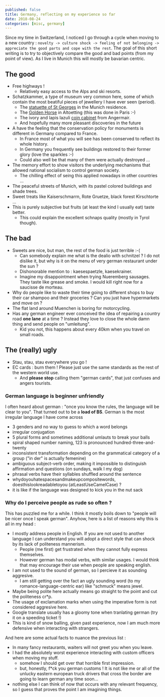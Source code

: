```yaml
---
published: false
title: Germany, reflecting on my experience so far
date: 2018-08-24
categories: [misc, germany]
---
```


Since my time in Switzerland, I noticed I go through a cycle when moving to a new country : `novelty -> culture shock -> feeling of not belonging -> appreciate the good parts and cope with the rest`.
The goal of this short writing is to try to objectively compare the good and bad points (from my point of view).
As I live in Munich this will mostly be bavarian centric.

## The good

* Free highways !
  * Relatively easy access to the Alps and ski resorts.
* Schatzkammer, a type of museum very common here, some of which contain the most beatiful pieces of jewellery I have ever seen (period).
  * The [statuette of St Georges][0] in the Munich residence.
  * The [Golden Horse][1] in Altoetting (this was done in Paris :-)
  * The ivory and lapis lazuli [coin cabinet][2] from Angermair.
  * And hopefully many more pleasant discoveries in the future
* A have the feeling that the conservation policy for monuments is different in Germany compared to France.
  * In France most of what you will see has been conserved to reflect its whole history.
  * In Germany you frequently see buildings restored to their former glory (love the sparkles :-)
  * Could also well be that many of them were actually destroyed ...
* The memory effort to show visitors the underlying mechanisms that allowed national socialism to control german society.
  * The chilling effect of seing this applied nowadays in other countries ...
* The peaceful streets of Munich, with its pastel colored buildings and shade trees.
* Sweet treats like Kaiserschmarrn, Rote Gruetze, black forest Kirschtorte ...
* This is purely subjective but fruits (at least the kind I usually eat) taste better.
  * This could explain the excellent schnaps quality (mostly in Tyrol though).


## The bad

* Sweets are nice, but man, the rest of the food is just terrible :-(
  * Can somebody explain me what is the dealio with schnitzel ? I do not dislike it, but why is it on the menu of very german restaurant under the sun ?
  * Dishonorable mention to : kaesespaetzle, kaesekrainer. 
  * Imagine my disappointment when trying Nueremberg sausages. They taste like grease and smoke. I would kill right now for a saucisse de morteau.
* Why do people like to waste their time going to different shops to buy their car shampoo and their groceries ? Can you just have hypermarkets and move on ?
* The flat land around Muenchen is boring for motorcycling.
* Has any german engineer ever conceived the idea of repairing a country road **one lane** at a time ? Instead they love to close the whole damn thing and send people on "umleitung".
  * Kid you not, this happens about every 40km when you travel on small roads.


## The (really) ugly

* Stau, stau, stau everywhere you go !
* EC cards : burn them ! Please just use the same standards as the rest of the western world use.
  * And **please stop** calling them "german cards", that just confuses and angers tourists.

### German language is beginner unfriendly

I often heard about german : "once you know the rules, the language will be clear to you". 
That turned out to be a **load of BS**.
German is the most irregular language I have come across 

* 3 genders and no way to guess to which a word belongs
* irregular conjugation
* 5 plural forms and sometimes additional umlauts to break your balls
* spiral shaped number naming, 123 is pronounced hundred-three-and-twenty
* inconsistent transformation depending on the grammatical category of a group ("in der" is actually femenine)
* ambiguous subject-verb order, making it impossible to distinguish affirmation and questions (on sundays, walk I my dog)
* phrasal verbs have their syllables shuffled around the sentence
* whydoyouhatespacesandmakeupcompositewords, doesthislookreadabletoyou (atLeastUseCamelCase) ?
* it is like if the language was designed to kick you in the nut sack

### Why do I perceive people as rude so often ?

This has puzzled me for a while. I think it mostly boils down to "people will be nicer once I speak german".
Anyhow, here is a list of reasons why this is all in my head :

* I mostly address people in English. If you are not used to another language I can understand you will adopt a direct style that can shock by its lack of politeness mannerism.
  * People (me first) get frustrated when they cannot fully express themselves.
  * However german has modal verbs, with similar usages. I would think that may encourage their use when people are speaking english.
* I am not used to the sound of german, so I percieve it as sounding aggresive.
  * I am still getting over the fact an ugly sounding word (to my romance-language-centric ear) like "schmuck" means jewel.
* Maybe being polite here actually means go straight to the point and cut the politeness cr\*p.
* The usage of exclamation marks when using the imperative form is not considered aggresive here.
* Google translate usually has a gloomy tone when tranlating german (try it on a speeding ticket !)
* This is kind of snow balling, given past experience, now I am much more defensive when interacting with strangers.

And here are some actual facts to nuance the previous list :

* In many fancy restaurants, waiters will not greet you when you leave.
* I had the absolutely worst experience interacting with custom officers when moving my stuff.
  * somehow I should get over that horrible first impression.
  * but, honestly, f\*ck you german customs ! It is not like me or all of the unlucky eastern european truck drivers that cross the border are going to learn german any time soon...
* nothing else I can think of now that occurs with any relevant frequency, so I guess that proves the point I am imagining things.

[0]:https://de.wikipedia.org/wiki/St.-Georgs-Statuette
[1]:https://de.wikipedia.org/wiki/Goldenes_R%C3%B6ssl
[2]:https://www.bayerisches-nationalmuseum.de/index.php?id=487&L=1%27&tx_paintingdb_pi%5Bp%5D=3&cHash=67f70d4caa29f5374288d807a3203370

